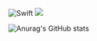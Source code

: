 ![Swift](https://img.shields.io/badge/swift-F54A2A?style=for-the-badge&logo=swift&logoColor=white) <a href="https://www.youtube.com/channel/UCo_3L_X5UMZmxRTK72sPEFA" target="_blank"><img src="youtube.svg/badge/뱃지레이블-배경색?style=뱃지모양&logo=로고&logoColor=로고색상"/></a>

![Anurag's GitHub stats](https://github-readme-stats.vercel.app/api?username=Jamminssssss&show_icons=true&theme=radical)
